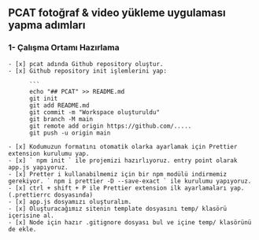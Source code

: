 ## PCAT fotoğraf & video yükleme uygulaması yapma adımları

### 1- Çalışma Ortamı Hazırlama
    
    - [x] pcat adında Github repository oluştur.
    - [x] Github repository init işlemlerini yap:
          
          ```
          echo "## PCAT" >> README.md
          git init
          git add README.md 
          git commit -m "Workspace oluşturuldu"
          git branch -M main
          git remote add origin https://github.com/.....
          git push -u origin main

    - [x] Kodumuzun formatını otomatik olarka ayarlamak için Prettier extension kurulumu yap.
    - [x] ` npm init ` ile projemizi hazırlıyoruz. entry point olarak app.js yapıyoruz.
    - [x] Pretter i kullanabilmemiz için bir npm modülü indirmemiz gerekiyor. ` npm i prettier -D --save-exact ` ile kurulumu yapıyoruz. 
    - [x] ctrl + shift + P ile Prettier extension ilk ayarlamaları yap.(.prettierrc dosyasında)
    - [x] app.js dosyamızı oluşturalım.
    - [x] Oluşturacağımız sitenin template dosyasını temp/ klasörü içerisine al.
    - [x] Node için hazır .gitignore dosyası bul ve içine temp/ klasörünü de ekle.
    

    
